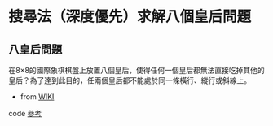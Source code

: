 # 搜尋法（深度優先）求解八個皇后問題
## 八皇后問題
在8×8的國際象棋棋盤上放置八個皇后，使得任何一個皇后都無法直接吃掉其他的皇后？為了達到此目的，任兩個皇后都不能處於同一條橫行、縱行或斜線上。
- from [WIKI](https://zh.wikipedia.org/wiki/%E5%85%AB%E7%9A%87%E5%90%8E%E9%97%AE%E9%A2%98)

code  [參考](https://blog.csdn.net/Tiger_DAHE/article/details/111871450)